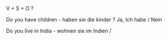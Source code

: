V + S + O  ?

Do you have children - haben sie die kinder ?
Ja, Ich habe / Nein

Do you live in India - wohnen sie im Indien / 